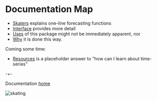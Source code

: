 

# Documentation Map

- [Skaters](https://microprediction.github.io/timemachines/skaters.html) explains one-line forecasting functions
- [Interface](https://microprediction.github.io/timemachines/interface.html) provides more detail
- [Uses](https://microprediction.github.io/timemachines/interface.html) of this package might not be immediately apparent, nor
- [Why](https://microprediction.github.io/timemachines/interface.html) it is done this way.

Coming some time:

- [Resources](https://microprediction.github.io/timemachines/resources.html) is a placeholder answer to "how can I learn about time-series"


-+- 

Documentation [home](https://microprediction.github.io/timemachines)
 
  


![skating](https://i.imgur.com/elu5muO.png)
